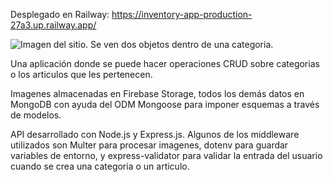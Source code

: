 Desplegado en Railway: https://inventory-app-production-27a3.up.railway.app/

![Imagen del sitio. Se ven dos objetos dentro de una categoria.](https://user-images.githubusercontent.com/95064346/218336927-6c339b6c-a07e-4dc7-aee1-a0a8a631e407.png)


Una aplicación donde se puede hacer operaciones CRUD sobre categorias o los articulos que les pertenecen. 

Imagenes almacenadas en Firebase Storage, todos los demás datos en MongoDB con ayuda del ODM Mongoose para imponer esquemas a través de modelos.

API desarrollado con Node.js y Express.js. Algunos de los middleware utilizados son Multer para procesar imagenes, dotenv para guardar variables de entorno, 
y express-validator para validar la entrada del usuario cuando se crea una categoria o un articulo.
